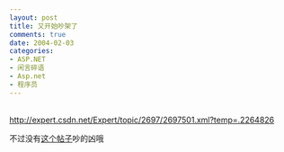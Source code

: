 ```yaml
---
layout: post
title: 又开始吵架了
comments: true
date: 2004-02-03
categories:
- ASP.NET
- 闲言碎语
- Asp.net
- 程序员
---
```


<p><a href="http://expert.csdn.net/Expert/topic/2697/2697501.xml?temp=.2264826"><br />http://expert.csdn.net/Expert/topic/2697/2697501.xml?temp=.2264826</a></p>
<p>不过没有<a href="http://expert.csdn.net/Expert/topic/2285/2285944.xml?temp=.9354517">这个帖子</a>吵的凶哦</p>				

